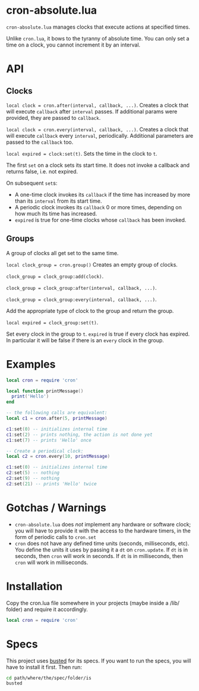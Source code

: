 cron-absolute.lua
========

`cron-absolute.lua` manages clocks that execute actions at specified times.

Unlike `cron.lua`, it bows to the tyranny of absolute time. You can only set a
time on a clock, you cannot increment it by an interval.

API
===

Clocks
------

`local clock = cron.after(interval, callback, ...)`.
Creates a clock that will execute `callback` after `interval` passes. If additional params were provided, they are passed to `callback`.

`local clock = cron.every(interval, callback, ...)`.
Creates a clock that will execute `callback` every `interval`, periodically. Additional parameters are passed to the `callback` too.

`local expired = clock:set(t)`.
Sets the time in the clock to `t`.

The first `set` on a clock sets its start time. It does not invoke a callback and returns false, i.e. not expired.

On subsequent `set`s:

* A one-time clock invokes its `callback` if the time has increased by more than its `interval` from its start time.
* A periodic clock invokes its `callback` 0 or more times, depending on how much its time has increased.
* `expired` is true for one-time clocks whose `callback` has been invoked.


Groups
------

A group of clocks all get set to the same time.

`local clock_group = cron.group()`
Creates an empty group of clocks.

`clock_group = clock_group:add(clock)`.

`clock_group = clock_group:after(interval, callback, ...)`.

`clock_group = clock_group:every(interval, callback, ...)`.

Add the appropriate type of clock to the group and return the group.


`local expired = clock_group:set(t)`.

Set every clock in the group to `t`. `expired` is true if every clock has expired.
In particular it will be false if there is an `every` clock in the group.


Examples
========

```lua
local cron = require 'cron'

local function printMessage()
  print('Hello')
end

-- the following calls are equivalent:
local c1 = cron.after(5, printMessage)

c1:set(0) -- initializes internal time
c1:set(2) -- prints nothing, the action is not done yet
c1:set(7) -- prints 'Hello' once

-- Create a periodical clock:
local c2 = cron.every(10, printMessage)

c1:set(0) -- initializes internal time
c2:set(5) -- nothing
c2:set(9) -- nothing
c2:set(21) -- prints 'Hello' twice
```

Gotchas / Warnings
==================

* `cron-absolute.lua` does *not* implement any hardware or software clock; you will have to provide it with the access to the hardware timers, in the form of periodic calls to `cron.set`
* `cron` does not have any defined time units (seconds, milliseconds, etc). You define the units it uses by passing it a `dt` on `cron.update`. If `dt` is in seconds, then `cron` will work in seconds. If `dt` is in milliseconds, then `cron` will work in milliseconds.

Installation
============


Copy the cron.lua file somewhere in your projects (maybe inside a /lib/ folder) and require it accordingly.

```lua
local cron = require 'cron'
```

Specs
=====

This project uses [busted](https://olivinelabs.com/busted) for its specs. If you want to run the specs, you will have to install it first. Then run:

```bash
cd path/where/the/spec/folder/is
busted
```
